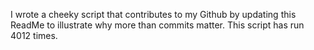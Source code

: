 I wrote a cheeky script that contributes to my Github by updating this ReadMe to illustrate why more than commits matter. This script has run 4012 times.